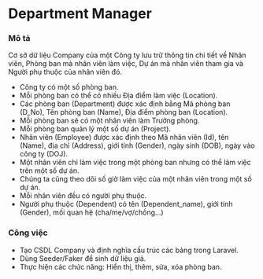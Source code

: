 # Department Manager

### Mô tả
Cơ sở dữ liệu Company của một Công ty lưu trữ thông tin chi tiết về Nhân viên, Phòng ban mà nhân viên làm việc, Dự án mà nhân viên tham gia và Người phụ thuộc của nhân viên đó.
- Công ty có một số phòng ban.
- Mỗi phòng ban có thể có nhiều Địa điểm làm việc (Location).
- Các phòng ban (Department) được xác định bằng Mã phòng ban (D_No), Tên phòng ban (Name), Địa điểm phòng ban (Location).
- Mỗi phòng ban sẽ có một nhân viên làm Trưởng phòng.
- Mỗi phòng ban quản lý một số dự án (Project).
- Nhân viên (Employee) được xác định theo Mã nhân viên (Id), tên (Name), địa chỉ (Address), giới tính (Gender), ngày sinh (DOB), ngày vào công ty (DOJ).
- Một nhân viên chỉ làm việc trong một phòng ban nhưng có thể làm việc trên một số dự án.
- Chúng ta cũng theo dõi số giờ làm việc của một nhân viên trong một số dự án.
- Mỗi nhân viên đều có người phụ thuộc.
- Người phụ thuộc (Dependent) có tên (Dependent_name), giới tính (Gender), mối quan hệ (cha/mẹ/vợ/chồng...)

### Công việc
- Tạo CSDL Company và định nghĩa cấu trúc các bảng trong Laravel.
- Dùng Seeder/Faker để sinh dữ liệu giả.
- Thực hiện các chức năng: Hiển thị, thêm, sửa, xóa phòng ban.

